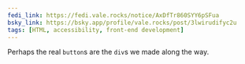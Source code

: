 ```yaml
---
fedi_link: https://fedi.vale.rocks/notice/AxDfTr860SYY6pSFua
bsky_link: https://bsky.app/profile/vale.rocks/post/3lwirudifyc2u
tags: [HTML, accessibility, front-end development]
---
```


Perhaps the real `button`s are the `div`s we made along the way.
